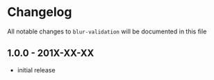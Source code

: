 # Changelog

All notable changes to `blur-validation` will be documented in this file

## 1.0.0 - 201X-XX-XX

- initial release
